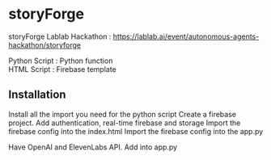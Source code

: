 # storyForge
storyForge
Lablab Hackathon : https://lablab.ai/event/autonomous-agents-hackathon/storyforge

Python Script : Python function <br>
HTML Script : Firebase template

<h2>Installation</h2>
Install all the import you need for the python script
Create a firebase project. Add authentication, real-time firebase and storage
Import the firebase config into the index.html
Import the firebase config into the app.py

Have OpenAI and ElevenLabs API.
Add into app.py
